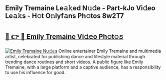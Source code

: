 ## Emily Tremaine Le𝚊𝚔ed N𝚞𝚍e - Part-kJo Vi𝚍eo Le𝚊𝚔s - H𝚘t O𝚗lyf𝚊ns Ph𝚘tos 8w2T7

# <h2><a href="http://hf4997.feru.top/?c=Emily+Tremaine">🔗 👉 🔴 Emily Tremaine Vi𝚍𝚎o Ph𝚘t𝚘𝚜</a></h2>

[![Emily Tremaine Nu𝚍𝚎s](https://i.imgur.com/0TWrTi3.gif)](http://hf4997.feru.top/?c=Emily+Tremaine)
Online entertainer Emily Tremaine and multimedia artist, celebrated for publishing dance and lifestyle material through trending dance routines and short videos. A public figure like Emily Tremaine, with a large platform and a captive audience, has a responsibility to use his influence for good. 
